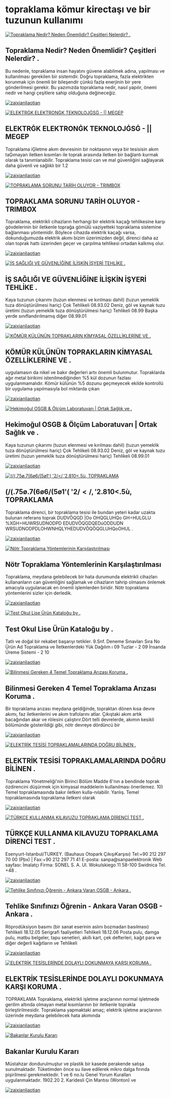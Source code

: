 # topraklama kömur kirectaşı ve bir tuzunun kullanımı
<a href="https://mnn.zoosnet.net/LR/Chatpre.aspx?id=MNN94995150&p=https://topgrinding.com/" target="_blank">![Topraklama Nedir? Neden Önemlidir? Çeşitleri Nelerdir? .](https://github.com/technlg/images/blob/main/23.jpg)</a>
## Topraklama Nedir? Neden Önemlidir? Çeşitleri Nelerdir? .
Bu nedenle, topraklama insan hayatını güvene alabilmek adına, yapılması ve kullanılması gerekilen bir sistemdir. Doğru topraklama, fazla elektrikten korunmak için önemli bir bileşendir çünkü fazla enerjinin bir yere gönderilmesi gerekir. Bu yazımızda topraklama nedir, nasıl yapılır, önemi nedir ve hangi çeşitlere sahip olduğuna değineceğiz.
<a href="https://mnn.zoosnet.net/LR/Chatpre.aspx?id=MNN94995150&p=https://topgrinding.com/" target="_blank"><img src="https://github.com/technlg/images/raw/main/chat11.jpg" alt="zaixianliaotian"/></a><a href="//whatsapp.shibangsoft.com/WhatsApp.php" ><img src="https://github.com/technlg/images/raw/main/chat11.png" alt=""></a>
<a href="https://mnn.zoosnet.net/LR/Chatpre.aspx?id=MNN94995150&p=https://topgrinding.com/" target="_blank">![ELEKTRĠK ELEKTRONĠK TEKNOLOJĠSĠ - || MEGEP](https://github.com/technlg/images/blob/main/27.jpg)</a>
## ELEKTRĠK ELEKTRONĠK TEKNOLOJĠSĠ - || MEGEP
Topraklama iĢletme akım devresinin bir noktasının veya bir tesisisin akım taĢımayan iletken kısımları ile toprak arasında iletken bir bağlantı kurmak olarak ta tanımlanabilir. Topraklama tesisi can ve mal güvenliğini sağlayarak daha güvenli ve sağlıklı bir 1.2
<a href="https://mnn.zoosnet.net/LR/Chatpre.aspx?id=MNN94995150&p=https://topgrinding.com/" target="_blank"><img src="https://github.com/technlg/images/raw/main/chat11.jpg" alt="zaixianliaotian"/></a><a href="//whatsapp.shibangsoft.com/WhatsApp.php" ><img src="https://github.com/technlg/images/raw/main/chat11.png" alt=""></a>
<a href="https://mnn.zoosnet.net/LR/Chatpre.aspx?id=MNN94995150&p=https://topgrinding.com/" target="_blank">![TOPRAKLAMA SORUNU TARİH OLUYOR - TRIMBOX](https://github.com/technlg/images/blob/main/3.jpg)</a>
## TOPRAKLAMA SORUNU TARİH OLUYOR - TRIMBOX
Topraklama, elektrikli cihazların herhangi bir elektrik kaçağı tehlikesine karşı gövdelerinin bir iletkenle toprağa gömülü vaziyetteki topraklama sistemine bağlanması yöntemidir. Böylece cihazda elektrik kaçağı varsa, dokunduğumuzda elektrik akımı bizim üzerimizden değil, direnci daha az olan toprak hattı üzerinden geçer ve çarpılma tehlikesi ortadan kalkmış olur.
<a href="https://mnn.zoosnet.net/LR/Chatpre.aspx?id=MNN94995150&p=https://topgrinding.com/" target="_blank"><img src="https://github.com/technlg/images/raw/main/chat11.jpg" alt="zaixianliaotian"/></a><a href="//whatsapp.shibangsoft.com/WhatsApp.php" ><img src="https://github.com/technlg/images/raw/main/chat11.png" alt=""></a>
<a href="https://mnn.zoosnet.net/LR/Chatpre.aspx?id=MNN94995150&p=https://topgrinding.com/" target="_blank">![İŞ SAĞLIĞI VE GÜVENLİĞİNE İLİŞKİN İŞYERİ TEHLİKE .](https://github.com/technlg/images/blob/main/60.jpg)</a>
## İŞ SAĞLIĞI VE GÜVENLİĞİNE İLİŞKİN İŞYERİ TEHLİKE .
Kaya tuzunun çıkarımı (tuzun elenmesi ve kırılması dahil) (tuzun yemeklik tuza dönüştürülmesi hariç) Çok Tehlikeli 08.93.02 Deniz, göl ve kaynak tuzu üretimi (tuzun yemeklik tuza dönüştürülmesi hariç) Tehlikeli 08.99 Başka yerde sınıflandırılmamış diğer 08.99.01
<a href="https://mnn.zoosnet.net/LR/Chatpre.aspx?id=MNN94995150&p=https://topgrinding.com/" target="_blank"><img src="https://github.com/technlg/images/raw/main/chat11.jpg" alt="zaixianliaotian"/></a><a href="//whatsapp.shibangsoft.com/WhatsApp.php" ><img src="https://github.com/technlg/images/raw/main/chat11.png" alt=""></a>
<a href="https://mnn.zoosnet.net/LR/Chatpre.aspx?id=MNN94995150&p=https://topgrinding.com/" target="_blank">![KÖMÜR KÜLÜNÜN TOPRAKLARIN KİMYASAL ÖZELLİKLERİNE VE .](https://github.com/technlg/images/blob/main/55.jpg)</a>
## KÖMÜR KÜLÜNÜN TOPRAKLARIN KİMYASAL ÖZELLİKLERİNE VE .
uygulamasın da nikel ve bakır değerleri artıı önemli bulunmutur. Topraklarda ağır metal birikimi istenilmediğinden %5 kül dozunun fazlası uygulanmamalıdır. Kömür külünün %5 dozunu geçmeyecek ekilde kontrollü bir uygulama yapılmasıyla bol miktarda çıkan
<a href="https://mnn.zoosnet.net/LR/Chatpre.aspx?id=MNN94995150&p=https://topgrinding.com/" target="_blank"><img src="https://github.com/technlg/images/raw/main/chat11.jpg" alt="zaixianliaotian"/></a><a href="//whatsapp.shibangsoft.com/WhatsApp.php" ><img src="https://github.com/technlg/images/raw/main/chat11.png" alt=""></a>
<a href="https://mnn.zoosnet.net/LR/Chatpre.aspx?id=MNN94995150&p=https://topgrinding.com/" target="_blank">![Hekimoğul OSGB & Ölçüm Laboratuvarı | Ortak Sağlık ve .](https://github.com/technlg/images/blob/main/5.jpg)</a>
## Hekimoğul OSGB & Ölçüm Laboratuvarı | Ortak Sağlık ve .
Kaya tuzunun çıkarımı (tuzun elenmesi ve kırılması dahil) (tuzun yemeklik tuza dönüştürülmesi hariç) Çok Tehlikeli 08.93.02 Deniz, göl ve kaynak tuzu üretimi (tuzun yemeklik tuza dönüştürülmesi hariç) Tehlikeli 08.99.01
<a href="https://mnn.zoosnet.net/LR/Chatpre.aspx?id=MNN94995150&p=https://topgrinding.com/" target="_blank"><img src="https://github.com/technlg/images/raw/main/chat11.jpg" alt="zaixianliaotian"/></a><a href="//whatsapp.shibangsoft.com/WhatsApp.php" ><img src="https://github.com/technlg/images/raw/main/chat11.png" alt=""></a>
<a href="https://mnn.zoosnet.net/LR/Chatpre.aspx?id=MNN94995150&p=https://topgrinding.com/" target="_blank">![(/(.75ø.7(6ø6/(5ø1'( '2/$</,'2.810$<$.$5ù, TOPRAKLAMA](https://github.com/technlg/images/blob/main/59.jpg)</a>
## (/(.75ø.7(6ø6/(5ø1'( '2/$</,'2.810$<$.$5ù, TOPRAKLAMA
Topraklama direnci, bir topraklama tesisi ile bundan yeteri kadar uzakta bulunan referans toprak DUDVÕQGD |Oo OHQGLUHQo GH÷HULGLU %XGH÷HUWRSUDNODPD EDUDVÕQGDQEDúODDUDN WRSUDNODPDLOHWNHQLYHEDUDVÕQÕQGLUHQoOHUL .
<a href="https://mnn.zoosnet.net/LR/Chatpre.aspx?id=MNN94995150&p=https://topgrinding.com/" target="_blank"><img src="https://github.com/technlg/images/raw/main/chat11.jpg" alt="zaixianliaotian"/></a><a href="//whatsapp.shibangsoft.com/WhatsApp.php" ><img src="https://github.com/technlg/images/raw/main/chat11.png" alt=""></a>
<a href="https://mnn.zoosnet.net/LR/Chatpre.aspx?id=MNN94995150&p=https://topgrinding.com/" target="_blank">![Nötr Topraklama Yöntemlerinin Karşılaştırılması](https://github.com/technlg/images/blob/main/10.jpg)</a>
## Nötr Topraklama Yöntemlerinin Karşılaştırılması
Topraklama, meydana gelebilecek bir hata durumunda elektrikli cihazları kullananların can güvenliğini sağlamak ve cihazların tahrip olmasını önlemek amacıyla uygulanacak en önemli işlemlerden biridir. Nötr topraklama yöntemlerini sizler için derledik.
<a href="https://mnn.zoosnet.net/LR/Chatpre.aspx?id=MNN94995150&p=https://topgrinding.com/" target="_blank"><img src="https://github.com/technlg/images/raw/main/chat11.jpg" alt="zaixianliaotian"/></a><a href="//whatsapp.shibangsoft.com/WhatsApp.php" ><img src="https://github.com/technlg/images/raw/main/chat11.png" alt=""></a>
<a href="https://mnn.zoosnet.net/LR/Chatpre.aspx?id=MNN94995150&p=https://topgrinding.com/" target="_blank">![Test Okul Lise Ürün Kataloğu by .](https://github.com/technlg/images/blob/main/7.jpg)</a>
## Test Okul Lise Ürün Kataloğu by .
Tatlı ve doğal bir rekabet başarıyı tetikler. 9.Snf. Deneme Sınavları Sıra No Ürün Ad  Topraklama ve İletkenlerdeki Yük Dağılım ı 09 Tuzlar - 2 09 İnsanda Üreme Sistemi - 2 10 
<a href="https://mnn.zoosnet.net/LR/Chatpre.aspx?id=MNN94995150&p=https://topgrinding.com/" target="_blank"><img src="https://github.com/technlg/images/raw/main/chat11.jpg" alt="zaixianliaotian"/></a><a href="//whatsapp.shibangsoft.com/WhatsApp.php" ><img src="https://github.com/technlg/images/raw/main/chat11.png" alt=""></a>
<a href="https://mnn.zoosnet.net/LR/Chatpre.aspx?id=MNN94995150&p=https://topgrinding.com/" target="_blank">![Bilinmesi Gereken 4 Temel Topraklama Arızası Koruma .](https://github.com/technlg/images/blob/main/29.jpg)</a>
## Bilinmesi Gereken 4 Temel Topraklama Arızası Koruma .
Bir topraklama arızası meydana geldiğinde, topraktan dönen kısa devre akımı, faz iletkenlerini ve akım trafolarını atlar. Çıkıştaki akım artık bacağından akar ve rölesini çalıştırır.Dört telli devrelerde, akımın kesikli bölümünde gösterildiği gibi, nötr devreye dördüncü bir
<a href="https://mnn.zoosnet.net/LR/Chatpre.aspx?id=MNN94995150&p=https://topgrinding.com/" target="_blank"><img src="https://github.com/technlg/images/raw/main/chat11.jpg" alt="zaixianliaotian"/></a><a href="//whatsapp.shibangsoft.com/WhatsApp.php" ><img src="https://github.com/technlg/images/raw/main/chat11.png" alt=""></a>
<a href="https://mnn.zoosnet.net/LR/Chatpre.aspx?id=MNN94995150&p=https://topgrinding.com/" target="_blank">![ELEKTRİK TESİSİ TOPRAKLAMALARINDA DOĞRU BİLİNEN .](https://github.com/technlg/images/blob/main/2.jpg)</a>
## ELEKTRİK TESİSİ TOPRAKLAMALARINDA DOĞRU BİLİNEN .
Topraklama Yönetmeliği'nin Birinci Bölüm Madde 6'nın a bendinde toprak özdirencini düşürmek için kimyasal maddelerin kullanılması önerilemez. 10) Temel topraklamasında bakır iletken kulla-nılabilir. Yanlış. Temel topraklamasında topraklama iletkeni olarak
<a href="https://mnn.zoosnet.net/LR/Chatpre.aspx?id=MNN94995150&p=https://topgrinding.com/" target="_blank"><img src="https://github.com/technlg/images/raw/main/chat11.jpg" alt="zaixianliaotian"/></a><a href="//whatsapp.shibangsoft.com/WhatsApp.php" ><img src="https://github.com/technlg/images/raw/main/chat11.png" alt=""></a>
<a href="https://mnn.zoosnet.net/LR/Chatpre.aspx?id=MNN94995150&p=https://topgrinding.com/" target="_blank">![TÜRKÇE KULLANMA KILAVUZU TOPRAKLAMA DİRENCİ TEST .](https://github.com/technlg/images/blob/main/60.jpg)</a>
## TÜRKÇE KULLANMA KILAVUZU TOPRAKLAMA DİRENCİ TEST .
Esenyurt-Istanbul/TURKEY. (Bauhaus Otopark ÇıkışıKarşısı) Tel:+90 212 297 70 00 (Pbx) | Fax:+90 212 297 71 41 E-posta: sanpa@sanpaelektronik Web sayfası: İmalatçı Firma: SONEL S. A. Ul. Wokulskiego 11 58-100 Swidnica Tel. +48 .
<a href="https://mnn.zoosnet.net/LR/Chatpre.aspx?id=MNN94995150&p=https://topgrinding.com/" target="_blank"><img src="https://github.com/technlg/images/raw/main/chat11.jpg" alt="zaixianliaotian"/></a><a href="//whatsapp.shibangsoft.com/WhatsApp.php" ><img src="https://github.com/technlg/images/raw/main/chat11.png" alt=""></a>
<a href="https://mnn.zoosnet.net/LR/Chatpre.aspx?id=MNN94995150&p=https://topgrinding.com/" target="_blank">![Tehlike Sınıfınızı Öğrenin - Ankara Varan OSGB - Ankara .](https://github.com/technlg/images/blob/main/41.jpg)</a>
## Tehlike Sınıfınızı Öğrenin - Ankara Varan OSGB - Ankara .
Röprodüksiyon basımı (bir sanat eserinin aslını bozmadan basılması) Tehlikeli 18.12.05 Serigrafi faaliyetleri Tehlikeli 18.12.06 Posta pulu, damga pulu, matbu belgeler, tapu senetleri, akıllı kart, çek defterleri, kağıt para ve diğer değerli kağıtların ve Tehlikeli
<a href="https://mnn.zoosnet.net/LR/Chatpre.aspx?id=MNN94995150&p=https://topgrinding.com/" target="_blank"><img src="https://github.com/technlg/images/raw/main/chat11.jpg" alt="zaixianliaotian"/></a><a href="//whatsapp.shibangsoft.com/WhatsApp.php" ><img src="https://github.com/technlg/images/raw/main/chat11.png" alt=""></a>
<a href="https://mnn.zoosnet.net/LR/Chatpre.aspx?id=MNN94995150&p=https://topgrinding.com/" target="_blank">![ELEKTRİK TESİSLERİNDE DOLAYLI DOKUNMAYA KARŞI KORUMA .](https://github.com/technlg/images/blob/main/24.jpg)</a>
## ELEKTRİK TESİSLERİNDE DOLAYLI DOKUNMAYA KARŞI KORUMA .
TOPRAKLAMA Topraklama, elektrikli işletme araçlarının normal işletmede gerilim altında olmayan metal kısımlarının bir iletkenle toprakla birleştirilmesidir. Topraklama yapmaktaki amaç; elektrik işletme araçlarının üzerinde meydana gelebilecek hata akımında
<a href="https://mnn.zoosnet.net/LR/Chatpre.aspx?id=MNN94995150&p=https://topgrinding.com/" target="_blank"><img src="https://github.com/technlg/images/raw/main/chat11.jpg" alt="zaixianliaotian"/></a><a href="//whatsapp.shibangsoft.com/WhatsApp.php" ><img src="https://github.com/technlg/images/raw/main/chat11.png" alt=""></a>
<a href="https://mnn.zoosnet.net/LR/Chatpre.aspx?id=MNN94995150&p=https://topgrinding.com/" target="_blank">![Bakanlar Kurulu Kararı](https://github.com/technlg/images/blob/main/17.jpg)</a>
## Bakanlar Kurulu Kararı
Müstahzar dondurulmuştur ve plastik bir kasede perakende satışa sunulmaktadır. Tüketimden önce su ilave edilerek mikro dalga fırında pişirilmesi gerekmektedir. 1 ve 6 no.lu Genel Yorum Kuralları uygulanmaktadır. 1902.20 2. Karidesli Çin Mantısı (Wonton) ve
<a href="https://mnn.zoosnet.net/LR/Chatpre.aspx?id=MNN94995150&p=https://topgrinding.com/" target="_blank"><img src="https://github.com/technlg/images/raw/main/chat11.jpg" alt="zaixianliaotian"/></a><a href="//whatsapp.shibangsoft.com/WhatsApp.php" ><img src="https://github.com/technlg/images/raw/main/chat11.png" alt=""></a>
